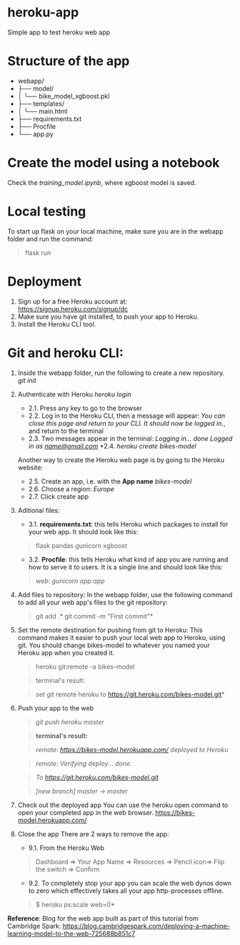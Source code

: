 # heroku-app
Simple app to test heroku web app

# Structure of the app
* webapp/
*    ├── model/
*    │   └── bike_model_xgboost.pkl
*    ├── templates/
*    │   └── main.html
*    ├── requirements.txt
*    ├── Procfile
*    └── app.py   

# Create the model using a notebook
Check the *training_model.ipynb*, where xgboost model is saved.

# Local testing
To start up flask on your local machine, make sure you are in the webapp folder and run the command:
> flask run

# Deployment
1. Sign up for a free Heroku account at: https://signup.heroku.com/signup/dc
2. Make sure you have git installed, to push your app to Heroku.
3. Install the Heroku CLI tool.

# Git and heroku CLI:

1. Inside the webapp folder, run the following to create a new repository.
    *git init*

2. Authenticate with Heroku
    *heroku login*
    * 2.1. Press any key to go to the browser
    * 2.2. Log in to the Heroku CLI, then a message will appear: *You can close this page and return to your CLI. It should now be logged in.*, and return to the terminal
    * 2.3. Two messages appear in the terminal:
      *Logging in... done*
      *Logged in as name@gmail.com*
    *2.4. *heroku create bikes-model*

    Another way to create the Heroku web page is by going to the Heroku website:
    * 2.5. Create an app, i.e. with the **App name** *bikes-model*
    * 2.6. Choose a region: *Europe*
    * 2.7. Click create app    

3. Aditional files:
    * 3.1. **requirements.txt**: this tells Heroku which packages to install for your web app. It should look like this:
    >flask
    >pandas
    >gunicorn
    >xgboost

    * 3.2. **Procfile**: this tells Heroku what kind of app you are running and how to serve it to users. It is a single line and should look like this:
    > *web: gunicorn app:app*

4. Add files to repository:
In the webapp folder, use the following command to add all your web app's files to the git repository:
    > git add .*
    > git commit -m "First commit"*

5. Set the remote destination for pushing from git to Heroku:
This command makes it easier to push your local web app to Heroku, using git.
You should change bikes-model to whatever you named your Heroku app when you created it.
    > heroku git:remote -a bikes-model
    
    > terminal's result:
    
    > set git remote heroku to https://git.heroku.com/bikes-model.git*

7. Push your app to the web
    > *git push heroku master*
    
    > **terminal's result:**
    
    > *remote:        https://bikes-model.herokuapp.com/ deployed to Heroku*
    
    > *remote: Verifying deploy... done.*
    
    > *To https://git.heroku.com/bikes-model.git*
    
    > *[new branch]      master -> master*

8. Check out the deployed app
You can use the heroku open command to open your completed app in the web browser. 
https://bikes-model.herokuapp.com/
  
9. Close the app
There are 2 ways to remove the app:
    * 9.1. From the Heroku Web
    > Dashboard => Your App Name => Resources => Pencil icon=> Flip the switch => Confirm
    * 9.2. To completely stop your app you can scale the web dynos down to zero which effectively takes all your app http-processes offline.
    > $ heroku ps:scale web=0*
        
**Reference**: Blog for the web app built as part of this tutorial from Cambridge Spark: https://blog.cambridgespark.com/deploying-a-machine-learning-model-to-the-web-725688b851c7
         
